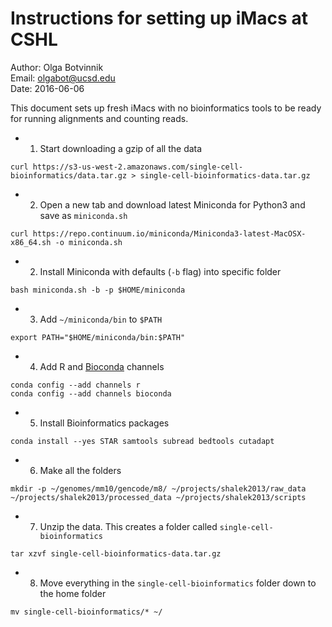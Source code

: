 # Instructions for setting up iMacs at CSHL

Author: Olga Botvinnik<br>
Email: olgabot@ucsd.edu<br>
Date: 2016-06-06<br>

This document sets up fresh iMacs with no bioinformatics tools to be ready for running alignments and counting reads.

- 1. Start downloading a gzip of all the data
```
curl https://s3-us-west-2.amazonaws.com/single-cell-bioinformatics/data.tar.gz > single-cell-bioinformatics-data.tar.gz
```
- 2. Open a new tab and download latest Miniconda for Python3 and save as `miniconda.sh`
```
curl https://repo.continuum.io/miniconda/Miniconda3-latest-MacOSX-x86_64.sh -o miniconda.sh
```
- 2. Install Miniconda with defaults (`-b` flag) into specific folder
```
bash miniconda.sh -b -p $HOME/miniconda
```
- 3. Add `~/miniconda/bin` to `$PATH`
```
export PATH="$HOME/miniconda/bin:$PATH"
```
- 4. Add R and [Bioconda](https://bioconda.github.io) channels
```
conda config --add channels r
conda config --add channels bioconda
```
- 5. Install Bioinformatics packages
```
conda install --yes STAR samtools subread bedtools cutadapt
```
- 6. Make all the folders
```
mkdir -p ~/genomes/mm10/gencode/m8/ ~/projects/shalek2013/raw_data ~/projects/shalek2013/processed_data ~/projects/shalek2013/scripts
```
- 7. Unzip the data. This creates a folder called `single-cell-bioinformatics`
```
tar xzvf single-cell-bioinformatics-data.tar.gz
```
- 8. Move everything in the `single-cell-bioinformatics` folder down to the home folder
```
mv single-cell-bioinformatics/* ~/
```
